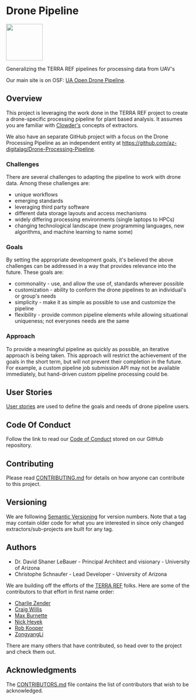 # Drone Pipeline
<img src="./resources/drone-pipeline.png" width="100" />

Generalizing the TERRA REF pipelines for processing data from UAV's

Our main site is on OSF: [UA Open Drone Pipeline](https://osf.io/xdkcy/).

## Overview

This project is leveraging the work done in the TERRA REF project to create a drone-specific processing pipeline for plant based analysis.
It assumes you are familiar with [Clowder's](https://opensource.ncsa.illinois.edu/bitbucket/projects/CATS) concepts of extractors.

We also have an separate GitHub project with a focus on the Drone Processing Pipeline as an independent entity at https://github.com/az-digitalag/Drone-Processing-Pipeline.

### Challenges

There are several challenges to adapting the pipeline to work with drone data.
Among these challenges are:
* unique workflows
* emerging standards
* leveraging third party software
* different data storage layouts and access mechanisms
* widely differing processing environments (single laptops to HPCs)
* changing technological landscape (new programming languages, new algorithms, and machine learning to name some)

### Goals

By setting the appropriate development goals, it's believed the above challenges can be addressed in a way that provides relevance into the future.
These goals are:
* commonality - use, and allow the use of, standards wherever possible
* customization - ability to conform the drone pipelines to an individual's or group's needs
* simplicity - make it as simple as possible to use and customize the pipeline
* flexibility - provide common pipeline elements while allowing situational uniqueness; not everyones needs are the same

### Approach

To provide a meaningful pipeline as quickly as possible, an iterative approach is being taken.
This approach will restrict the achievement of the goals in the short term, but will not prevent their completion in the future.
For example, a custom pipeline job submission API may not be available immediately, but hand-driven custom pipeline processing could be.

## User Stories

[User stories](https://github.com/terraref/drone-pipeline/issues/new/choose) are used to define the goals and needs of drone pipeline users.

## Code Of Conduct
Follow the link to read our [Code of Conduct](https://github.com/terraref/drone-pipeline/CODEOFCONDUCT.md) stored on our GitHub repository.

## Contributing

Please read [CONTRIBUTING.md](https://github.com/terraref/drone-pipeline/CONTRIBUTING.md) for details on how anyone can contribute to this project.

## Versioning 

We are following [Semantic Versioning](https://semver.org/) for version numbers. 
Note that a tag may contain older code for what you are interested in since only changed extractors/sub-projects are built for any tag.

## Authors

* Dr. David Shaner LeBauer - Principal Architect and visionary - University of Arizona
* Christophe Schnaufer - Lead Developer - University of Arizona

We are building off the efforts of the [TERRA REF](https://github.com/terraref) folks.
Here are some of the contributors to that effort in first name order:
* [Charlie Zender](https://github.com/czender)
* [Craig Willis](https://github.com/craig-willis)
* [Max Burnette](https://github.com/max-zilla)
* [Nick Heyek](https://github.com/nheyek)
* [Rob Kooper](https://github.com/robkooper)
* [ZongyangLi](https://github.com/ZongyangLi)

There are many others that have contributed, so head over to the project and check them out.

## Acknowledgments

The [CONTRIBUTORS.md](https://github.com/terraref/drone-pipeline/CONTRIBUTORS.md) file contains the list of contributors that wish to be acknowledged.
